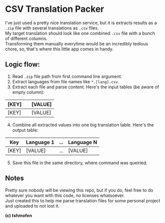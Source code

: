 # CSV Translation Packer

I've just used a pretty nice translation service, but it is extracts results as a `.zip` file with several translations as `.csv` files.  
My target translation should look like one combined `.csv` file with a bunch of different columns.  
Transforming them manually everytime would be an incredibly tedious chore, so, that's where this little app comes in handy.

## Logic flow:

1. Read `.zip` file path from first command line argument.
2. Extract languages from file names like `*.[lang].csv`.
3. Extract each file and parse content. Here's the input tables (be aware of empty column):
<div align="center">
  
|[KEY]||[VALUE]|
|---|---|---|
|[KEY]||[VALUE]|

</div>

4. Combine all extracted values into one big translation table. Here's the output table:
<div align="center">
  
|Key|Language 1|...|Language N|
|---|---|---|---|
|[KEY]|[VALUE]|...|[VALUE]|

</div>

5. Save this file in the same directory, where command was queiried.

## Notes
Pretty sure nobody will be viewing this repo, but if you do, feel free to do whatever you want with this code, no licenses whatsoever.  
Just created this to help me parse translation files for some personal project and uploaded to not lost it.

<b>(c) tshmofen</b>
